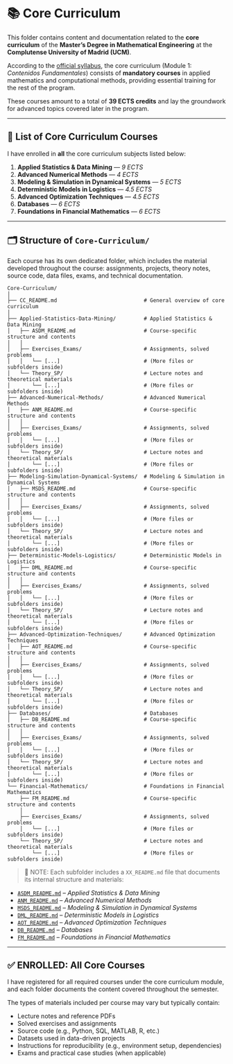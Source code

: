 # 📚 Core Curriculum


This folder contains content and documentation related to the **core curriculum** of the **Master’s Degree in Mathematical Engineering** at the **Complutense University of Madrid (UCM)**.

According to the [official syllabus](https://www.ucm.es/estudios/master-ingenieriamatematica-plan), the core curriculum (Module 1: *Contenidos Fundamentales*) consists of **mandatory courses** in applied mathematics and computational methods, providing essential training for the rest of the program.

These courses amount to a total of **39 ECTS credits** and lay the groundwork for advanced topics covered later in the program.

---

## 📘 List of Core Curriculum Courses

I have enrolled in **all** the core curriculum subjects listed below:

1. **Applied Statistics & Data Mining** — *9 ECTS*  
2. **Advanced Numerical Methods** — *4 ECTS*  
3. **Modeling & Simulation in Dynamical Systems** — *5 ECTS*  
4. **Deterministic Models in Logistics** — *4.5 ECTS*  
5. **Advanced Optimization Techniques** — *4.5 ECTS*  
6. **Databases** — *6 ECTS*  
7. **Foundations in Financial Mathematics** — *6 ECTS*

---

## 🗂️ Structure of `Core-Curriculum/`

Each course has its own dedicated folder, which includes the material developed throughout the course: assignments, projects, theory notes, source code, data files, exams, and technical documentation.

```plaintext
Core-Curriculum/
│
├── CC_README.md                            # General overview of core curriculum
│
├── Applied-Statistics-Data-Mining/         # Applied Statistics & Data Mining
│   ├── ASDM_README.md                      # Course-specific structure and contents
│   │
│   ├── Exercises_Exams/                    # Assignments, solved problems
│   │   └── [...]                           # (More files or subfolders inside)
│   └── Theory_SP/                          # Lecture notes and theoretical materials
│       └── [...]                           # (More files or subfolders inside)
├── Advanced-Numerical-Methods/             # Advanced Numerical Methods
│   ├── ANM_README.md                       # Course-specific structure and contents
│   │
│   ├── Exercises_Exams/                    # Assignments, solved problems
│   │   └── [...]                           # (More files or subfolders inside)
│   └── Theory_SP/                          # Lecture notes and theoretical materials
│       └── [...]                           # (More files or subfolders inside)
├── Modeling-Simulation-Dynamical-Systems/  # Modeling & Simulation in Dynamical Systems
│   ├── MSDS_README.md                      # Course-specific structure and contents
│   │
│   ├── Exercises_Exams/                    # Assignments, solved problems
│   │   └── [...]                           # (More files or subfolders inside)
│   └── Theory_SP/                          # Lecture notes and theoretical materials
│       └── [...]                           # (More files or subfolders inside)
├── Deterministic-Models-Logistics/         # Deterministic Models in Logistics
│   ├── DML_README.md                       # Course-specific structure and contents
│   │
│   ├── Exercises_Exams/                    # Assignments, solved problems
│   │   └── [...]                           # (More files or subfolders inside)
│   └── Theory_SP/                          # Lecture notes and theoretical materials
│       └── [...]                           # (More files or subfolders inside)
├── Advanced-Optimization-Techniques/       # Advanced Optimization Techniques
│   ├── AOT_README.md                       # Course-specific structure and contents
│   │
│   ├── Exercises_Exams/                    # Assignments, solved problems
│   │   └── [...]                           # (More files or subfolders inside)
│   └── Theory_SP/                          # Lecture notes and theoretical materials
│       └── [...]                           # (More files or subfolders inside)
├── Databases/                              # Databases
│   ├── DB_README.md                        # Course-specific structure and contents
│   │
│   ├── Exercises_Exams/                    # Assignments, solved problems
│   │   └── [...]                           # (More files or subfolders inside)
│   └── Theory_SP/                          # Lecture notes and theoretical materials
│       └── [...]                           # (More files or subfolders inside)
└── Financial-Mathematics/                  # Foundations in Financial Mathematics
    ├── FM_README.md                        # Course-specific structure and contents
    │
    ├── Exercises_Exams/                    # Assignments, solved problems
    │   └── [...]                           # (More files or subfolders inside)
    └── Theory_SP/                          # Lecture notes and theoretical materials
        └── [...]                           # (More files or subfolders inside)

```
> 📌 NOTE: Each subfolder includes a `XX_README.md` file that documents its internal structure and materials:

- [`ASDM_README.md`](./Applied-Statistics-and-Data-Mining/ASDM_README.md) – *Applied Statistics & Data Mining*  
- [`ANM_README.md`](./Advanced-Numerical-Methods/ANM_README.md) – *Advanced Numerical Methods*  
- [`MSDS_README.md`](./Modeling-and-Simulation-in-Dynamic-Systems/MSDS_README.md) – *Modeling & Simulation in Dynamical Systems*  
- [`DML_README.md`](./Deterministic-Models-in-Logistics/DML_README.md) – *Deterministic Models in Logistics*  
- [`AOT_README.md`](./Advanced-Optimization-Techniques/AOT_README.md) – *Advanced Optimization Techniques*  
- [`DB_README.md`](./Databases/DB_README.md) – *Databases*  
- [`FM_README.md`](./Financial-Mathematics/FM_README.md) – *Foundations in Financial Mathematics*

---

## ✅ ENROLLED: All Core Courses

I have registered for all required courses under the core curriculum module, and each folder documents the content covered throughout the semester.

The types of materials included per course may vary but typically contain:

- Lecture notes and reference PDFs  
- Solved exercises and assignments  
- Source code (e.g., Python, SQL, MATLAB, R, etc.)  
- Datasets used in data-driven projects  
- Instructions for reproducibility (e.g., environment setup, dependencies)  
- Exams and practical case studies (when applicable)
